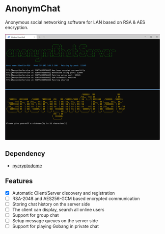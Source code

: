 # AnonymChat

Anonymous social networking software for LAN based on RSA & AES encryption.

![](/assets/Screenshot-InitScreen-20220213.png)

## Dependency

- [pycryptodome](https://pypi.org/project/pycryptodome/)



## Features

- [x] Automatic Client/Server discovery and registration
- [ ] RSA-2048 and AES256-GCM based encrypted communication
- [ ] Storing chat history on the server side
- [ ] The client can display, search all online users
- [ ] Support for group chat
- [ ] Setup message queues on the server side
- [ ] Support for playing Gobang in private chat
